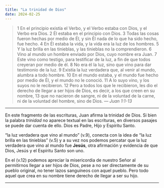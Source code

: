 ```yaml
---
title: "La trinidad de Dios"
date: 2024-02-25
---
```

> 1 En el principio existía el Verbo, y el Verbo estaba con Dios, y el Verbo era Dios. 2 Él
> estaba en el principio con Dios. 3 Todas las cosas fueron hechas por medio de Él, y sin
> Él nada de lo que ha sido hecho, fue hecho. 4 En Él estaba la vida, y la vida era la luz
> de los hombres. 5 Y la luz brilla en las tinieblas, y las tinieblas no la comprendieron.
> 6 Vino al mundo un hombre enviado por Dios, cuyo nombre era Juan. 7 Este vino como
> testigo, para testificar de la luz, a fin de que todos creyeran por medio de él. 8 No era él
> la luz, sino que vino para dar testimonio de la luz.
> 9 Existía la luz verdadera que, al venir al mundo, alumbra a todo hombre. 10 En el
> mundo estaba, y el mundo fue hecho por medio de Él, y el mundo no le conoció. 11 A lo
> suyo vino, y los suyos no le recibieron. 12 Pero a todos los que le recibieron, les dio el
> derecho de llegar a ser hijos de Dios, es decir, a los que creen en su nombre, 13 que no
> nacieron de sangre, ni de la voluntad de la carne, ni de la voluntad del hombre, sino de
> Dios.
> _— Juan 1:1-13_

---

En este fragmento de las escrituras, Juan afirma la trinidad de Dios. Si bien la palabra _trinidad_ no aparece textual
en las escrituras, en diversos pasajes se puede dar cuenta de ello. Dios es Padre, Hijo y Espíritu Santo.

“la luz verdadera que vino al mundo” (v.9), conecta con la idea de “la luz brilla en las tinieblas” (v.5) y a su
vez nos podemos percatar que la luz verdadera que vino al mundo fue **Jesús**, otra afirmación y evidencia de que
Dios, Jesús y el Espíritu Santo son uno.

En el (v.12) podemos apreciar la misericordia de nuestro Señor al permitirnos llegar a ser hijos de Dios,
pese a no ser directamente de su pueblo original, no tener lazos sanguíneos con aquel pueblo. Pero todo aquel
que crea en su nombre tiene derecho de llegar a ser su hijo.

---

